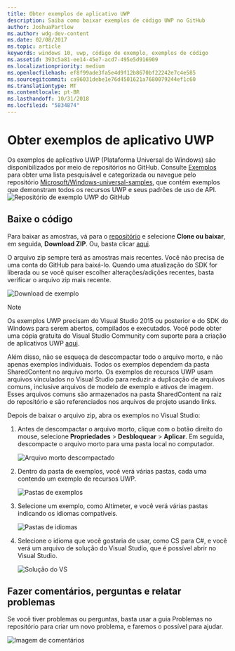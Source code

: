 ```yaml
---
title: Obter exemplos de aplicativo UWP
description: Saiba como baixar exemplos de código UWP no GitHub
author: JoshuaPartlow
ms.author: wdg-dev-content
ms.date: 02/08/2017
ms.topic: article
keywords: windows 10, uwp, código de exemplo, exemplos de código
ms.assetid: 393c5a81-ee14-45e7-acd7-495e5d916909
ms.localizationpriority: medium
ms.openlocfilehash: ef8f99ade3fa5e4d9f12b8670bf22242e7c4e585
ms.sourcegitcommit: ca96031debe1e76d4501621a7680079244ef1c60
ms.translationtype: MT
ms.contentlocale: pt-BR
ms.lasthandoff: 10/31/2018
ms.locfileid: "5834874"
---
```

# <a name="get-uwp-app-samples"></a>Obter exemplos de aplicativo UWP

Os exemplos de aplicativo UWP (Plataforma Universal do Windows) são disponibilizados por meio de repositórios no GitHub. Consulte [Exemplos](https://developer.microsoft.com/windows/samples "Amostras do Centro de Desenvolvimento") para obter uma lista pesquisável e categorizada ou navegue pelo repositório [Microsoft/Windows-universal-samples](https://github.com/Microsoft/Windows-universal-samples "repositório de exemplos de aplicativo da Plataforma Universal do Windows do GitHub"), que contém exemplos que demonstram todos os recursos UWP e seus padrões de uso de API.  
![Repositório de exemplo UWP do GitHub](images/GitHubUWPSamplesPage.png)

## <a name="download-the-code"></a>Baixe o código

Para baixar as amostras, vá para o [repositório](https://github.com/Microsoft/Windows-universal-samples "repositório de GitHub de amostras de aplicativo da Plataforma Universal do Windows") e selecione **Clone ou baixar**, em seguida, **Download ZIP**. Ou, basta clicar [aqui](https://github.com/Microsoft/Windows-universal-samples/archive/master.zip "zip de exemplos de aplicativos da Plataforma Universal do Windows download de arquivo").

O arquivo zip sempre terá as amostras mais recentes. Você não precisa de uma conta do GitHub para baixá-lo. Quando uma atualização do SDK for liberada ou se você quiser escolher alterações/adições recentes, basta verificar o arquivo zip mais recente.

![Download de exemplo](images/SamplesDownloadButton.png)


> [!NOTE]
> Os exemplos UWP precisam do Visual Studio 2015 ou posterior e do SDK do Windows para serem abertos, compilados e executados. Você pode obter uma cópia gratuita do Visual Studio Community com suporte para a criação de aplicativos UWP [aqui](http://go.microsoft.com/fwlink/p/?LinkID=280676 "downloads de ferramentas de desenvolvimento do Windows").  
>
> Além disso, não se esqueça de descompactar todo o arquivo morto, e não apenas exemplos individuais. Todos os exemplos dependem da pasta SharedContent no arquivo morto. Os exemplos de recursos UWP usam arquivos vinculados no Visual Studio para reduzir a duplicação de arquivos comuns, inclusive arquivos de modelo de exemplo e ativos de imagem. Esses arquivos comuns são armazenados na pasta SharedContent na raiz do repositório e são referenciados nos arquivos de projeto usando links.

Depois de baixar o arquivo zip, abra os exemplos no Visual Studio:

1.  Antes de descompactar o arquivo morto, clique com o botão direito do mouse, selecione **Propriedades** > **Desbloquear** > **Aplicar**. Em seguida, descompacte o arquivo morto para uma pasta local no computador.

    ![Arquivo morto descompactado](images/SamplesUnzip1.png)
2.  Dentro da pasta de exemplos, você verá várias pastas, cada uma contendo um exemplo de recursos UWP.

    ![Pastas de exemplos](images/SamplesUnzip2.png)

3.  Selecione um exemplo, como Altimeter, e você verá várias pastas indicando os idiomas compatíveis.

    ![Pastas de idiomas](images/SamplesUnzip3.png)

4.  Selecione o idioma que você gostaria de usar, como CS para C\#, e você verá um arquivo de solução do Visual Studio, que é possível abrir no Visual Studio.

    ![Solução do VS](images/SamplesUnzip4.png)

## <a name="give-feedback-ask-questions-and-report-issues"></a>Fazer comentários, perguntas e relatar problemas

Se você tiver problemas ou perguntas, basta usar a guia Problemas no repositório para criar um novo problema, e faremos o possível para ajudar.

![Imagem de comentários](images/GitHubUWPSamplesFeedback.png)
